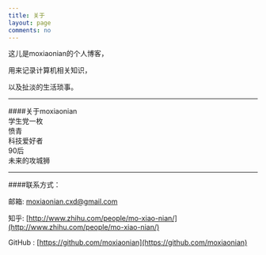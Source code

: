 ```yaml
---
title: 关于
layout: page
comments: no
---
```

  
这儿是moxiaonian的个人博客，

用来记录计算机相关知识，

以及扯淡的生活琐事。   

---  
####关于moxiaonian  
学生党一枚  
愤青  
科技爱好者  
90后  
未来的攻城狮

---

####联系方式： 

邮箱:  moxiaonian.cxd@gmail.com  
    
知乎:  [http://www.zhihu.com/people/mo-xiao-nian/](http://www.zhihu.com/people/mo-xiao-nian/)  
  
GitHub :  [https://github.com/moxiaonian](https://github.com/moxiaonian)

